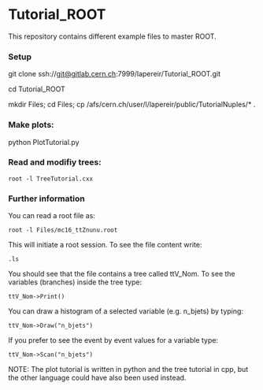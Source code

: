 # Tutorial_ROOT

This repository contains different example files to master ROOT.

### Setup

git clone ssh://git@gitlab.cern.ch:7999/lapereir/Tutorial_ROOT.git

cd Tutorial_ROOT

mkdir Files; cd Files; cp /afs/cern.ch/user/l/lapereir/public/TutorialNuples/* .

### Make plots:

python PlotTutorial.py

### Read and modifiy trees:
```
root -l TreeTutorial.cxx
```
### Further information

You can read a root file as:
```
root -l Files/mc16_ttZnunu.root
```
This will initiate a root session. To see the file content write:
```
.ls 
```
You should see that the file contains a tree called ttV_Nom. To see the variables (branches) inside the tree type:
```
ttV_Nom->Print()
```
You can draw a histogram of a selected variable (e.g. n_bjets) by typing:
```
ttV_Nom->Draw("n_bjets")
```
If you prefer to see the event by event values for a variable type:
```
ttV_Nom->Scan("n_bjets")
```
NOTE: The plot tutorial is written in python and the tree tutorial in cpp, but the other language could have also been used instead.